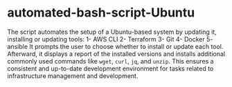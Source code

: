 # automated-bash-script-Ubuntu
The script automates the setup of a Ubuntu-based system by updating it, installing or updating tools:
1- AWS CLI
2- Terraform
3- Git
4- Docker
5- ansible
It prompts the user to choose whether to install or update each tool. Afterward, it displays a report of the installed versions and installs additional commonly used commands like `wget`, `curl`, `jq`, and `unzip`. This ensures a consistent and up-to-date development environment for tasks related to infrastructure management and development.

